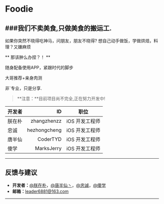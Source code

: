 # Foodie

###我们不卖美食,只做美食的搬运工.
---

如果你突然不晓得吃神马，问朋友，朋友不晓得?
想自己动手做饭，学做烘焙，料理？又嫌麻烦

**  那该肿么办捏？！ **

随身配备使用APP，紧跟时代的脚步

大哥推荐+亲身肉测

非`专业，只是分享.


> **注意：**目前项目尚不完全,正在努力开发中!




| 开发者 | ID | 职位 |
| :-------- | --------:| :--: |
|  朕在朴| zhangzhenzz  | iOS 开发工程师 |
| 忠诚   | hezhongcheng | iOS 开发工程师  |
| 唐半仙 | CoderTYD     | iOS 开发工程师 |
| 傻学   | MarksJerry   | iOS 开发工程师  |


---
## 反馈与建议
- **开发者：**[@朕在朴](http://www.jianshu.com/users/a8a031000319/latest_articles)，[@唐半仙丶](http://www.jianshu.com/users/a8a031000319/latest_articles)，[@忠诚](http://www.jianshu.com/users/a8a031000319/latest_articles)，[@傻学](http://www.jianshu.com/users/a8a031000319/latest_articles)
- **邮箱：**<leader6881@163.com>












---



